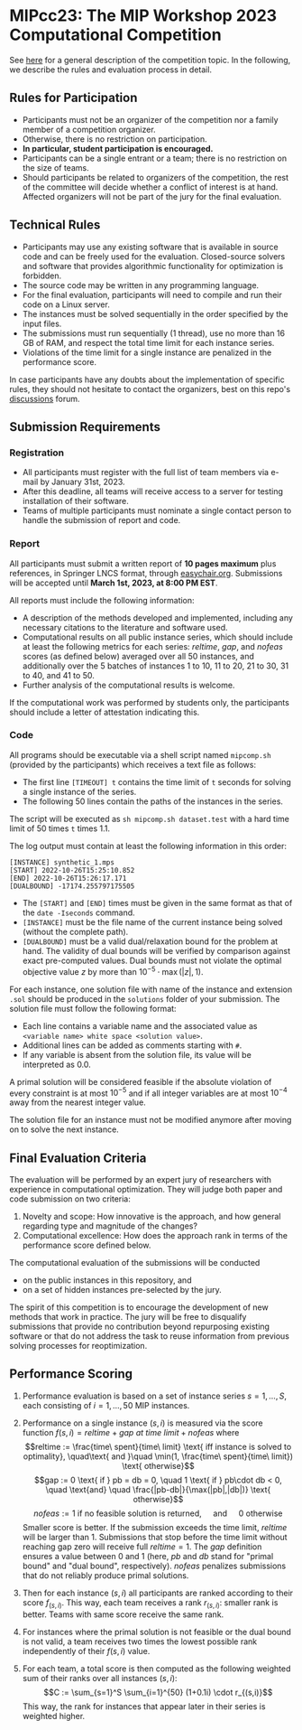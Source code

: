 # MIPcc23: The MIP Workshop 2023 Computational Competition

See [here](README.md) for a general description of the competition topic.
In the following, we describe the rules and evaluation process in detail.


## Rules for Participation

- Participants must not be an organizer of the competition nor a family member of a competition organizer.
- Otherwise, there is no restriction on participation.
- **In particular, student participation is encouraged.**
- Participants can be a single entrant or a team; there is no restriction on the size of teams.
- Should participants be related to organizers of the competition, the rest of the committee will decide whether a conflict of interest is at hand.  Affected organizers will not be part of the jury for the final evaluation.


## Technical Rules

- Participants may use any existing software that is available in source code and can be freely used for the evaluation.  Closed-source solvers and software that provides algorithmic functionality for optimization is forbidden.
- The source code may be written in any programming language.
- For the final evaluation, participants will need to compile and run their code on a Linux server.
- The instances must be solved sequentially in the order specified by the input files. 
- The submissions must run sequentially (1 thread), use no more than 16 GB of RAM, and respect the total time limit for each instance series.
- Violations of the time limit for a single instance are penalized in the performance score.

In case participants have any doubts about the implementation of specific rules, they should not hesitate to contact the organizers, best on this repo's [discussions](https://github.com/ambros-gleixner/MIPcc23/discussions) forum.


## Submission Requirements

### Registration

- All participants must register with the full list of team members via e-mail by January 31st, 2023.
- After this deadline, all teams will receive access to a server for testing installation of their software.
- Teams of multiple participants must nominate a single contact person to handle the submission of report and code.

### Report

All participants must submit a written report of **10 pages maximum** plus references, in Springer LNCS format, through [easychair.org](https://www.easychair.org).
Submissions will be accepted until **March 1st, 2023, at 8:00 PM EST**.

All reports must include the following information:
- A description of the methods developed and implemented, including any necessary citations to the literature and software used.
- Computational results on all public instance series, which should include at least the following metrics for each series: $reltime$, $gap$, and $nofeas$ scores (as defined below) averaged over all 50 instances, and additionally over the 5 batches of instances 1 to 10, 11 to 20, 21 to 30, 31 to 40, and 41 to 50.
- Further analysis of the computational results is welcome.

If the computational work was performed by students only, the participants should include a letter of attestation indicating this.

### Code

All programs should be executable via a shell script named `mipcomp.sh` (provided by the participants) which receives a text file as follows:
- The first line `[TIMEOUT] t` contains the time limit of `t` seconds for solving a single instance of the series.
- The following 50 lines contain the paths of the instances in the series.

The script will be executed as `sh mipcomp.sh dataset.test` with a hard time limit of 50 times `t` times 1.1.

The log output must contain at least the following information in this order:
```shell
[INSTANCE] synthetic_1.mps
[START] 2022-10-26T15:25:10.852
[END] 2022-10-26T15:26:17.171
[DUALBOUND] -17174.255797175505
```
- The `[START]` and `[END]` times must be given in the same format as that of the `date -Iseconds` command.
- `[INSTANCE]` must be the file name of the current instance being solved (without the complete path).
- `[DUALBOUND]` must be a valid dual/relaxation bound for the problem at hand. The validity of dual bounds will be verified by comparison against exact pre-computed values. Dual bounds must not violate the optimal objective value $z$ by more than $10^{-5}\cdot\max(|z|,1)$.

For each instance, one solution file with name of the instance and extension `.sol` should be produced in the `solutions` folder of your submission.
The solution file must follow the following format:
- Each line contains a variable name and the associated value as `<variable name> white space <solution value>`.
- Additional lines can be added as comments starting with `#`.
- If any variable is absent from the solution file, its value will be interpreted as 0.0.

A primal solution will be considered feasible if the absolute violation of every constraint is at most $10^{−5}$ and if all integer variables are at most $10^{-4}$ away from the nearest integer value.

The solution file for an instance must not be modified anymore after moving on to solve the next instance.


## Final Evaluation Criteria

The evaluation will be performed by an expert jury of researchers with experience in computational optimization. They will judge both paper and code submission on two criteria:
1. Novelty and scope: How innovative is the approach, and how general regarding type and magnitude of the changes?
2. Computational excellence: How does the approach rank in terms of the performance score defined below.

The computational evaluation of the submissions will be conducted
- on the public instances in this repository, and
- on a set of hidden instances pre-selected by the jury.

The spirit of this competition is to encourage the development of new methods that work in practice.
The jury will be free to disqualify submissions that provide no contribution beyond repurposing existing software or that do not address the task to reuse information from previous solving processes for reoptimization.


## Performance Scoring

1. Performance evaluation is based on a set of instance series $s=1,\ldots,S$, each consisting of $i=1,\ldots,50$ MIP instances.

2. Performance on a single instance $(s,i)$ is measured via the score function $f(s,i) = reltime + gap\ at\ time\ limit + nofeas$ where
$$reltime := \frac{time\ spent}{time\ limit} \text{ iff instance is solved to optimality}, \quad\text{ and }\quad \min(1, \frac{time\ spent}{time\ limit}) \text{ otherwise}$$
$$gap := 0 \text{ if } pb = db = 0, \quad 1 \text{ if } pb\cdot db < 0, \quad \text{and} \quad \frac{|pb-db|}{\max(|pb|,|db|)} \text{ otherwise}$$
$$nofeas := 1 \text{ if no feasible solution is returned}, \quad\text{ and }\quad 0 \text{ otherwise}$$
Smaller score is better.
If the submission exceeds the time limit, $reltime$ will be larger than 1.
Submissions that stop before the time limit without reaching gap zero will receive full $reltime = 1$.
The $gap$ definition ensures a value between 0 and 1 (here, $pb$ and $db$ stand for "primal bound" and "dual bound", respectively).
$nofeas$ penalizes submissions that do not reliably produce primal solutions.

3. Then for each instance $(s,i)$ all participants are ranked according to their score $f_{(s,i)}$.  This way, each team receives a rank $r_{(s,i)}$: smaller rank is better.  Teams with same score receive the same rank.

4. For instances where the primal solution is not feasible or the dual bound is not valid, a team receives two times the lowest possible rank independently of their $f(s,i)$ value.

5. For each team, a total score is then computed as the following weighted sum of their ranks over all instances $(s,i)$:
$$C := \sum_{s=1}^S \sum_{i=1}^{50} (1+0.1i) \cdot r_{(s,i)}$$
This way, the rank for instances that appear later in their series is weighted higher.



